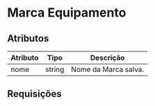 # Marca Equipamento

## Atributos

| Atributo | Tipo   | Descrição            |
| -------- | ------ | -------------------- |
| nome     | string | Nome da Marca salva. |

## Requisições 

